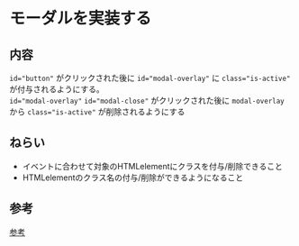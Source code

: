 # モーダルを実装する

## 内容 
`id="button"` がクリックされた後に `id="modal-overlay"` に `class="is-active"` が付与されるようにする。  
`id="modal-overlay"` `id="modal-close"` がクリックされた後に `modal-overlay` から `class="is-active"` が削除されるようにする  

## ねらい
- イベントに合わせて対象のHTMLelementにクラスを付与/削除できること  
- HTMLelementのクラス名の付与/削除ができるようになること  

## 参考

[参考](./example/README.md)
